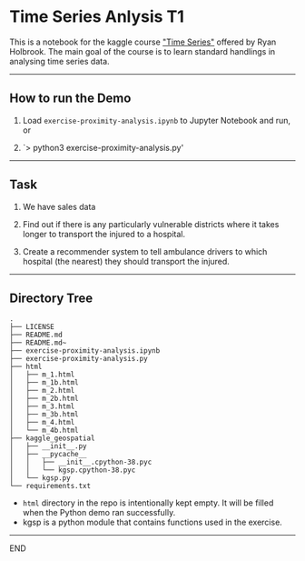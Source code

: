 # Time Series Anlysis T1

This is a notebook for the kaggle course ["Time
Series"](https://www.kaggle.com/learn/time-series) offered by Ryan
Holbrook. The main goal of the course is to learn standard handlings
in analysing time series data.

------------------------------------------------------------------
## How to run the Demo

1. Load `exercise-proximity-analysis.ipynb` to Jupyter Notebook and run, or

2. `> python3 exercise-proximity-analysis.py'

------------------------------------------------------------------
## Task

  1. We have sales data 


 1. Find out if there is any particularly vulnerable districts where
    it takes longer to transport the injured to a hospital.

 2. Create a recommender system to tell ambulance drivers
    to which hospital (the nearest) they should transport the injured.


------------------------------------------------------------------
## Directory Tree
```
.
├── LICENSE
├── README.md
├── README.md~
├── exercise-proximity-analysis.ipynb
├── exercise-proximity-analysis.py
├── html
│   ├── m_1.html
│   ├── m_1b.html
│   ├── m_2.html
│   ├── m_2b.html
│   ├── m_3.html
│   ├── m_3b.html
│   ├── m_4.html
│   └── m_4b.html
├── kaggle_geospatial
│   ├── __init__.py
│   ├── __pycache__
│   │   ├── __init__.cpython-38.pyc
│   │   └── kgsp.cpython-38.pyc
│   └── kgsp.py
└── requirements.txt

```
* `html` directory in the repo is intentionally kept empty. It will be
   filled when the Python demo ran successfully. 
* kgsp is a python module that contains functions used in the exercise. 
------------------------------------------------------------------
END

